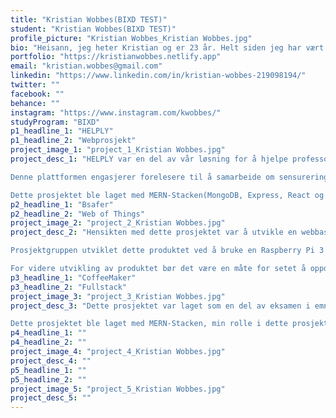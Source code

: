 ```yaml
---
title: "Kristian Wobbes(BIXD TEST)"
student: "Kristian Wobbes(BIXD TEST)"
profile_picture: "Kristian Wobbes_Kristian Wobbes.jpg"
bio: "Heisann, jeg heter Kristian og er 23 år. Helt siden jeg har vært liten har jeg hatt en forkjærlighet til programmering og å finne ut av hvordan ting fungerer på nettet. For tiden er jeg i gang med å fullføre en bachelorgrad i webutvikling ved NTNU på Gjøvik, noe som vil gjøre meg til en Full Stack-utvikler. Jeg bruker mesteparten av tiden min på å kode sideprosjekter og arbeide med web-applikasjoner på ulike programmeringsspråk, inkludert React, CSS og Node.js. På fritiden liker jeg å spille fotball og ta turer med hundene til kjæresten min. Jeg har også hatt gleden av å tilbringe et år i Hans Majestet Kongens Garde i Norge, hvor jeg tjenestegjorde i Drilltroppen."
portfolio: "https://kristianwobbes.netlify.app"
email: "kristian.wobbes@gmail.com"
linkedin: "https://www.linkedin.com/in/kristian-wobbes-219098194/"
twitter: ""
facebook: ""
behance: ""
instagram: "https://www.instagram.com/kwobbes/"
studyProgram: "BIXD"
p1_headline_1: "HELPLY"
p1_headline_2: "Webprosjekt"
project_image_1: "project_1_Kristian Wobbes.jpg"
project_desc_1: "HELPLY var en del av vår løsning for å hjelpe professorer ved NTNU å samarbeide om eksamenssensur. Som en del av en ny lov må eksamenssensorene ha en ekstern uavhengig gjennomganger for å hjelpe med sensureringen av eksamener.

Denne plattformen engasjerer forelesere til å samarbeide om sensureringen av eksamener ved å gjøre det lettere å finne kontaktinformasjon til eksterne sensorer. Denne løsningen gjør det også lettere for forelesere å kunne legge ut ulike jobber som de eksterne sensorene kunne melde seg opp til.

Dette prosjektet ble laget med MERN-Stacken(MongoDB, Express, React og Node.js). Under dette prosjektet ble jeg utfordret til lære meg nye teknologier i løpet av prosjektets gang. I retrospekt var organiseringen av prosjektet litt rotete, og dette prosjektet kunne blitt enda bedre hvis det var planlagt bedre."
p2_headline_1: "Bsafer"
p2_headline_2: "Web of Things"
project_image_2: "project_2_Kristian Wobbes.jpg"
project_desc_2: "Hensikten med dette prosjektet var å utvikle en webbasert løsning som kommuniserer med et fysisk objekt. Prosjektet vårt består av et bilsete som oppdager om et barn er glemt igjen i en farlig varm bil, og deretter varsler eieren via en SMS for å forhindre heteslag blant barn 

Prosjektgruppen utviklet dette produktet ved å bruke en Raspberry Pi 3 med en SenseHat festet. Pi-en er liten og tillot gruppen å enkelt installere den på et barnesete. NODE-RED var den enkleste løsningen for oss å lese temperaturene, med dra-og-slipp-funksjoner som gjorde det enkelt å lære. Prosjektet bruker også emqx som en MQTT-broker. For API-en som gruppen opprettet, brukte vi Node.js og Express med Mongoose for å kommunisere med MongoDB-databasen.

For videre utvikling av produktet bør det være en måte for setet å oppdage om eieren er i nærheten av setet for å varsle eieren riktig. Setet bør også inkludere en måte å se om barnet er alene i bilen, slik at det ikke sender varsler når det ikke er noe barn i bilen."
p3_headline_1: "CoffeeMaker"
p3_headline_2: "Fullstack"
project_image_3: "project_3_Kristian Wobbes.jpg"
project_desc_3: "Dette prosjektet var laget som en del av eksamen i emnet IDG2100 Fullstack-utvikling. Denne siden lar de ansatte ved institutt for design på Gjøvik brygge kaffe basert på de lagrede kaffebønnene i databasen. Dette prosjektet lar også de ansatte stemme på hvilket kaffebrygg de liker best.

Dette prosjektet ble laget med MERN-Stacken, min rolle i dette prosjektet var frontenden av prosjektet. Frontenden på dette prosjektet ble dokumentert med Storybook. Dette er et frontend bibliotek for dokumentasjon på UI komponenter. Backenden ble dokumentert med Swagger."
p4_headline_1: ""
p4_headline_2: ""
project_image_4: "project_4_Kristian Wobbes.jpg"
project_desc_4: ""
p5_headline_1: ""
p5_headline_2: ""
project_image_5: "project_5_Kristian Wobbes.jpg"
project_desc_5: ""
---
```

